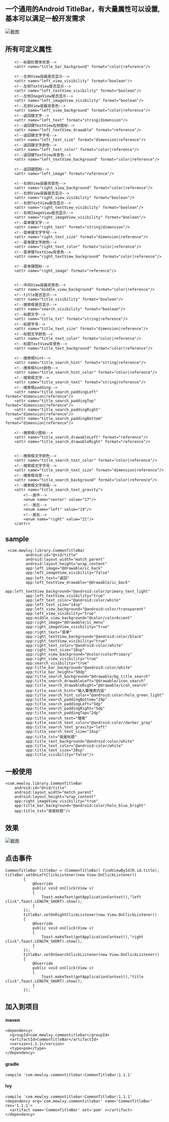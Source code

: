 ## 一个通用的Android TitleBar，有大量属性可以设置,基本可以满足一般开发需求

![截图](screenshot/20170504230855.png)

## 所有可定义属性

        <!--标题栏整体背景-->
        <attr name="title_bar_background" format="color|reference"/>

        <!--左侧View容器是否显示-->
        <attr name="left_view_visibility" format="boolean"/>
        <!--左侧TextView是否显示-->
        <attr name="left_textView_visibility" format="boolean"/>
        <!--左侧ImageView是否显示-->
        <attr name="left_imageView_visibility" format="boolean"/>
        <!--左侧View容器背景色-->
        <attr name="left_view_background" format="color|reference"/>
        <!--返回键文字-->
        <attr name="left_text" format="string|dimension"/>
        <!--返回键TextView左侧图标-->
        <attr name="left_textView_drawable" format="reference"/>
        <!--返回键文字字号-->
        <attr name="left_text_size" format="dimension|reference"/>
        <!--返回键文字颜色-->
        <attr name="left_text_color" format="color|reference"/>
        <!--返回键TextView背景色-->
        <attr name="left_textView_background" format="color|reference"/>

        <!--返回键图标-->
        <attr name="left_image" format="reference"/>

        <!--右侧View容器背景色-->
        <attr name="right_view_background" format="color|reference"/>
        <!--右侧View容器是否显示-->
        <attr name="right_view_visibility" format="boolean"/>
        <!--右侧TextView是否显示-->
        <attr name="right_textView_visibility" format="boolean"/>
        <!--右侧ImageView是否显示-->
        <attr name="right_imageView_visibility" format="boolean"/>
        <!--菜单键文字-->
        <attr name="right_text" format="string|dimension"/>
        <!--菜单键文字字号-->
        <attr name="right_text_size" format="dimension|reference"/>
        <!--菜单键文字颜色-->
        <attr name="right_text_color" format="color|reference"/>
        <!--菜单键TextView背景色-->
        <attr name="right_textView_background" format="color|reference"/>

        <!--菜单键图标-->
        <attr name="right_image" format="reference"/>


        <!--中间View容器背景色-->
        <attr name="middle_view_background" format="color|reference"/>
        <!--title是否显示-->
        <attr name="title_visibility" format="boolean"/>
        <!--搜索框是否显示-->
        <attr name="search_visibility" format="boolean"/>
        <!--标题文字-->
        <attr name="title_txt" format="string|reference"/>
        <!--标题字号-->
        <attr name="title_text_size" format="dimension|reference"/>
        <!--标题文字颜色-->
        <attr name="title_text_color" format="color|reference"/>
        <!--标题TextView背景色-->
        <attr name="title_text_background" format="color|reference"/>

        <!--搜索框hint-->
        <attr name="title_search_hint" format="string|reference"/>
        <!--搜索框hint颜色-->
        <attr name="title_search_hint_color" format="color|reference"/>
        <!--搜索框文字-->
        <attr name="title_search_text" format="string|reference"/>
        <!--搜索框padding-->
        <attr name="title_search_paddingLeft" format="dimension|reference"/>
        <attr name="title_search_paddingTop" format="dimension|reference"/>
        <attr name="title_search_paddingRight" format="dimension|reference"/>
        <attr name="title_search_paddingBottom" format="dimension|reference"/>

        <!--搜索框小图标-->
        <attr name="title_search_drawableLeft" format="reference"/>
        <attr name="title_search_drawableRight" format="reference"/>


        <!--搜索框文字颜色-->
        <attr name="title_search_text_color" format="color|reference"/>
        <!--搜索框文字字号-->
        <attr name="title_search_text_size" format="dimension|reference"/>
        <!--搜索框背景-->
        <attr name="title_search_background" format="color|reference"/>
        <!--搜索框文字排版-->
        <attr name="title_search_text_gravity">
            <!--居中-->
            <enum name="center" value="17"/>
            <!--居左-->
            <enum name="left" value="19"/>
            <!--居右-->
            <enum name="right" value="21"/>
        </attr>

 ## sample
     <com.mewlxy.library.CommonTitleBar
             android:id="@+id/title"
             android:layout_width="match_parent"
             android:layout_height="wrap_content"
             app:left_image="@drawable/ic_back"
             app:left_imageView_visibility="false"
             app:left_text="返回"
             app:left_textView_drawable="@drawable/ic_back"
             app:left_textView_background="@android:color/primary_text_light"
             app:left_textView_visibility="true"
             app:left_text_color="@android:color/white"
             app:left_text_size="14sp"
             app:left_view_background="@android:color/transparent"
             app:left_view_visibility="true"
             app:middle_view_background="@color/colorAccent"
             app:right_image="@drawable/ic_menu"
             app:right_imageView_visibility="true"
             app:right_text="菜单"
             app:right_textView_background="@android:color/black"
             app:right_textView_visibility="true"
             app:right_text_color="@android:color/white"
             app:right_text_size="18sp"
             app:right_view_background="@color/colorPrimary"
             app:right_view_visibility="true"
             app:search_visibility="true"
             app:title_bar_background="@android:color/white"
             app:title_bar_height="50dp"
             app:title_search_background="@drawable/bg_title_search"
             app:title_search_drawableLeft="@drawable/icon_search"
             app:title_search_drawableRight="@drawable/icon_search"
             app:title_search_hint="输入要搜索内容"
             app:title_search_hint_color="@android:color/holo_green_light"
             app:title_search_paddingBottom="2dp"
             app:title_search_paddingLeft="5dp"
             app:title_search_paddingRight="5dp"
             app:title_search_paddingTop="2dp"
             app:title_search_text="搜索"
             app:title_search_text_color="@android:color/darker_gray"
             app:title_search_text_gravity="left"
             app:title_search_text_size="14sp"
             app:title_txt="我是标题"
             app:title_text_background="@android:color/white"
             app:title_text_color="@android:color/white"
             app:title_text_size="20sp"
             app:title_visibility="false"/>

## 一般使用

    <com.mewlxy.library.CommonTitleBar
        android:id="@+id/title"
        android:layout_width="match_parent"
        android:layout_height="wrap_content"
        app:right_imageView_visibility="true"
        app:title_bar_background="@android:color/holo_blue_bright"
        app:title_txt="我是标题"/>
## 效果

![截图](screenshot/20170505141615.png)


## 点击事件
    CommonTitleBar titleBar = (CommonTitleBar) findViewById(R.id.title);
    titleBar.setOnLeftClickListener(new View.OnClickListener()
            {
                @Override
                public void onClick(View v)
                {
                    Toast.makeText(getApplicationContext(),"left click",Toast.LENGTH_SHORT).show();
                }
            });
            titleBar.setOnRightClickListener(new View.OnClickListener()
            {
                @Override
                public void onClick(View v)
                {
                    Toast.makeText(getApplicationContext(),"right click",Toast.LENGTH_SHORT).show();
                }
            });
            titleBar.setOnSearchClickListener(new View.OnClickListener()
            {
                @Override
                public void onClick(View v)
                {
                    Toast.makeText(getApplicationContext(),"title click",Toast.LENGTH_SHORT).show();
                }
            });

## 加入到项目
#### maven
    <dependency>
      <groupId>com.mewlxy.commontitlebar</groupId>
      <artifactId>CommonTitleBar</artifactId>
      <version>1.1.1</version>
      <type>pom</type>
    </dependency>
#### gradle
    compile 'com.mewlxy.commontitlebar:CommonTitleBar:1.1.1'
#### lvy
    compile 'com.mewlxy.commontitlebar:CommonTitleBar:1.1.1'
    <dependency org='com.mewlxy.commontitlebar' name='CommonTitleBar' rev='1.1.1'>
      <artifact name='CommonTitleBar' ext='pom' ></artifact>
    </dependency>

